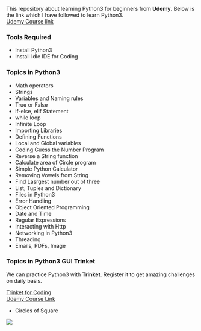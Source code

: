 This repository about learning Python3 for beginners from **Udemy**.
Below is the link which I have followed to learn Python3.<br>
[Udemy Course link](https://www.udemy.com/share/101qt6BEETc1tRQH4=/)

### Tools Required 
* Install Python3 
* Install Idle IDE for Coding

### Topics in Python3
* Math operators
* Strings
* Variables and Naming rules
* True or False
* if-else, elif Statement
* while loop
* Infinite Loop
* Importing Libraries
* Defining Functions
* Local and Global variables
* Coding Guess the Number Program 
* Reverse a String function
* Calculate area of Circle program
* Simple Python Calculator
* Removing Vowels from String
* Find Lasrgest number out of three
* List, Tuples and Dictionary
* Files in Python3
* Error Handling
* Object Oriented Programming
* Date and Time
* Regular Expressions
* Interacting with Http
* Networking in Python3
* Threading
* Emails, PDFs, Image

### Topics in Python3 GUI Trinket ###
We can practice Python3 with **Trinket**. Register it to get amazing challenges on daily basis.<br>

[Trinket for Coding](https://trinket.io/)<br>
[Udemy Course Link](https://www.udemy.com/share/101tuyBEETc1tRQH4=/)<br>

* Circles of Square

![](https://github.com/priyankavarma12/python/blob/master/resources/ezgif.com-gif-maker.gif)
	
